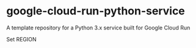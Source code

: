 # google-cloud-run-python-service
A template repository for a Python 3.x service built for Google Cloud Run


Set REGION
